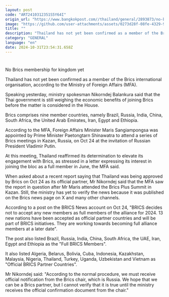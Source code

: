 ```yaml
---
layout: post
code: "ART2410312351S5Y64I"
origin_url: "https://www.bangkokpost.com//thailand/general/2893873/no-brics-membership-for-kingdom-yet"
image: "https://github.com/user-attachments/assets/0273d28f-08fe-4329-9911-bbbb0b7b7246"
title: ""
description: "Thailand has not yet been confirmed as a member of the Brics international organisation, according to the Ministry of Foreign Affairs (MFA)."
category: "GENERAL"
language: "en"
date: 2024-10-31T23:54:31.658Z
---
```


# 

No Brics membership for kingdom yet

Thailand has not yet been confirmed as a member of the Brics international organisation, according to the Ministry of Foreign Affairs (MFA).

Speaking yesterday, ministry spokesman Nikorndej Balankura said that the Thai government is still weighing the economic benefits of joining Brics before the matter is considered in the House.

Brics comprises nine member countries, namely Brazil, Russia, India, China, South Africa, the United Arab Emirates, Iran, Egypt and Ethiopia.

According to the MFA, Foreign Affairs Minister Maris Sangiampongsa was appointed by Prime Minister Paetongtarn Shinawatra to attend a series of Brics meetings in Kazan, Russia, on Oct 24 at the invitation of Russian President Vladimir Putin.

At this meeting, Thailand reaffirmed its determination to elevate its engagement with Brics, as stressed in a letter expressing its interest in joining the bloc as a full member in June, the MFA said.

When asked about a recent report saying that Thailand was being approved by Brics on Oct 24 as its official partner, Mr Nikorndej said that the MFA saw the report in question after Mr Maris attended the Brics Plus Summit in Kazan. Still, the ministry has yet to verify the news because it was published on the Brics news page on X and many other channels.

According to a post on the BRICS News account on Oct 24, "BRICS decides not to accept any new members as full members of the alliance for 2024. 13 new nations have been accepted as official partner countries and will be part of BRICS initiatives. They are working towards becoming full alliance members at a later date".

The post also listed Brazil, Russia, India, China, South Africa, the UAE, Iran, Egypt and Ethiopia as the "Full BRICS Members".

It also listed Algeria, Belarus, Bolivia, Cuba, Indonesia, Kazakhstan, Malaysia, Nigeria, Thailand, Turkey, Uganda, Uzbekistan and Vietnam as "Official BRICS Partner Countries".

Mr Nikorndej said: "According to the normal procedure, we must receive official notification from the Brics chair, which is Russia. We hope that we can be a Brics partner, but I cannot verify that it is true until the ministry receives the official confirmation document from the chair."